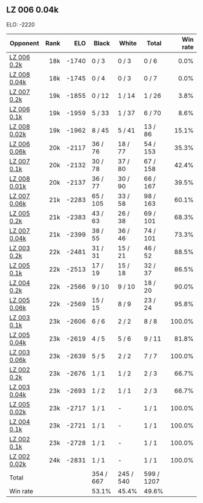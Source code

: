## LZ 006 0.04k ##

ELO: -2220

Opponent | Rank | ELO | Black | White | Total | Win rate
---------|-----:|----:|-------|-------|-------|-------:
[LZ 006 0.2k](LZ%20006%200.2k.md) | 18k | -1740 | 0 / 3 | 0 / 3 | 0 / 6 | 0.0%
[LZ 008 0.04k](LZ%20008%200.04k.md) | 18k | -1745 | 0 / 4 | 0 / 3 | 0 / 7 | 0.0%
[LZ 007 0.2k](LZ%20007%200.2k.md) | 19k | -1855 | 0 / 12 | 1 / 14 | 1 / 26 | 3.8%
[LZ 006 0.1k](LZ%20006%200.1k.md) | 19k | -1959 | 5 / 33 | 1 / 37 | 6 / 70 | 8.6%
[LZ 008 0.02k](LZ%20008%200.02k.md) | 19k | -1962 | 8 / 45 | 5 / 41 | 13 / 86 | 15.1%
[LZ 006 0.06k](LZ%20006%200.06k.md) | 20k | -2117 | 36 / 76 | 18 / 77 | 54 / 153 | 35.3%
[LZ 007 0.1k](LZ%20007%200.1k.md) | 20k | -2132 | 30 / 78 | 37 / 80 | 67 / 158 | 42.4%
[LZ 008 0.01k](LZ%20008%200.01k.md) | 20k | -2137 | 36 / 77 | 30 / 90 | 66 / 167 | 39.5%
[LZ 007 0.06k](LZ%20007%200.06k.md) | 21k | -2283 | 65 / 105 | 33 / 58 | 98 / 163 | 60.1%
[LZ 005 0.2k](LZ%20005%200.2k.md) | 21k | -2383 | 43 / 63 | 26 / 38 | 69 / 101 | 68.3%
[LZ 007 0.04k](LZ%20007%200.04k.md) | 21k | -2399 | 38 / 55 | 36 / 46 | 74 / 101 | 73.3%
[LZ 003 0.2k](LZ%20003%200.2k.md) | 22k | -2481 | 31 / 31 | 15 / 21 | 46 / 52 | 88.5%
[LZ 005 0.1k](LZ%20005%200.1k.md) | 22k | -2513 | 17 / 19 | 15 / 18 | 32 / 37 | 86.5%
[LZ 004 0.2k](LZ%20004%200.2k.md) | 22k | -2566 | 9 / 10 | 9 / 10 | 18 / 20 | 90.0%
[LZ 005 0.06k](LZ%20005%200.06k.md) | 22k | -2569 | 15 / 15 | 8 / 9 | 23 / 24 | 95.8%
[LZ 003 0.1k](LZ%20003%200.1k.md) | 23k | -2606 | 6 / 6 | 2 / 2 | 8 / 8 | 100.0%
[LZ 005 0.04k](LZ%20005%200.04k.md) | 23k | -2619 | 4 / 5 | 5 / 6 | 9 / 11 | 81.8%
[LZ 003 0.06k](LZ%20003%200.06k.md) | 23k | -2639 | 5 / 5 | 2 / 2 | 7 / 7 | 100.0%
[LZ 002 0.2k](LZ%20002%200.2k.md) | 23k | -2676 | 1 / 1 | 1 / 2 | 2 / 3 | 66.7%
[LZ 003 0.04k](LZ%20003%200.04k.md) | 23k | -2693 | 1 / 2 | 1 / 1 | 2 / 3 | 66.7%
[LZ 005 0.02k](LZ%20005%200.02k.md) | 23k | -2717 | 1 / 1 | - | 1 / 1 | 100.0%
[LZ 004 0.1k](LZ%20004%200.1k.md) | 23k | -2721 | 1 / 1 | - | 1 / 1 | 100.0%
[LZ 002 0.1k](LZ%20002%200.1k.md) | 23k | -2728 | 1 / 1 | - | 1 / 1 | 100.0%
[LZ 002 0.02k](LZ%20002%200.02k.md) | 24k | -2831 | 1 / 1 | - | 1 / 1 | 100.0%
Total | | | 354 / 667 | 245 / 540 | 599 / 1207 | 
Win rate| | | 53.1% | 45.4% | 49.6% | 
